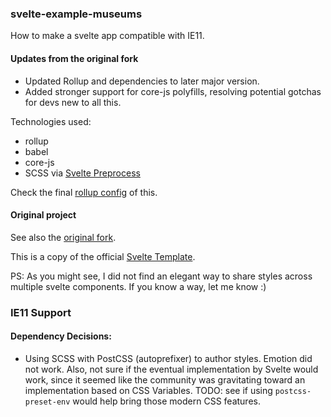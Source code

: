 ### svelte-example-museums

How to make a svelte app compatible with IE11.

#### Updates from the original fork

- Updated Rollup and dependencies to later major version.
- Added stronger support for core-js polyfills, resolving potential gotchas for devs new to all this.

Technologies used:

- rollup
- babel
- core-js
- SCSS via [Svelte Preprocess](https://github.com/kaisermann/svelte-preprocess#readme)

Check the final [rollup config](https://github.com/jayliu50/svelte-example-museums/blob/master/rollup.config.js) of this.

#### Original project

See also the [original fork](https://github.com/angelozehr/svelte-example-museums).

This is a copy of the official [Svelte Template](https://github.com/sveltejs/template).

PS: As you might see, I did not find an elegant way to share styles across multiple svelte components. If you know a way, let me know :)

### IE11 Support

#### Dependency Decisions:

- Using SCSS with PostCSS (autoprefixer) to author styles. Emotion did not work. Also, not sure if the eventual implementation by Svelte would work, since it seemed like the community was gravitating toward an implementation based on CSS Variables. TODO: see if using `postcss-preset-env` would help bring those modern CSS features.